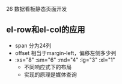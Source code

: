 26 数据看板静态页面开发

## el-row和el-col的应用
- span 分为24列
- offset 相当于margin-left，偏移左侧多少列
- :xs="8" :sm="6" :md="4" :lg="3" :xl="1"
    - 不同响应式下的布局
    - 实现的原理是媒体查询